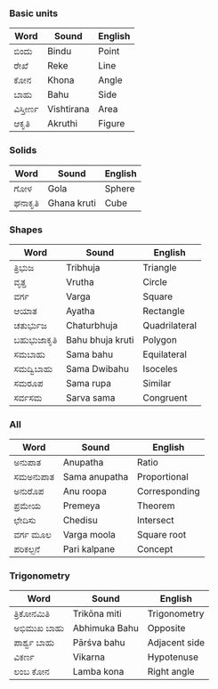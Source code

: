 ### Basic units
| Word| Sound| English|
|-|-|-|
|ಬಿಂದು|Bindu|Point|
|ರೇಖೆ|Reke| Line|
|ಕೋನ|Khona| Angle|
|ಬಾಹು| Bahu| Side|
|ವಿಸ್ತೀರ್ಣ|Vishtirana| Area|
|ಆಕೃತಿ|Akruthi| Figure|

### Solids
| Word| Sound| English|
|-|-|-|
|ಗೋಳ| Gola| Sphere|
|ಘನಾಕೃತಿ|Ghana kruti|Cube|

### Shapes
| Word| Sound| English|
|-|-|-|
|ತ್ರಿಭುಜ| Tribhuja | Triangle|
|ವೃತ್ತ|Vrutha | Circle|
|ವರ್ಗ| Varga| Square|
|ಆಯಾತ| Ayatha | Rectangle|
|ಚತುರ್ಭುಜ| Chaturbhuja | Quadrilateral|
|ಬಹುಭುಜಾಕೃತಿ | Bahu bhuja kruti | Polygon|
|ಸಮಬಾಹು| Sama bahu| Equilateral|
|ಸಮದ್ವಿಬಾಹು| Sama Dwibahu| Isoceles|
|ಸಮರೂಪ| Sama rupa | Similar|
|ಸರ್ವಸಮ| Sarva sama | Congruent|

### All
| Word| Sound| English|
|-|-|-|
|ಅನುಪಾತ|Anupatha | Ratio|
|ಸಮಅನುಪಾತ|Sama anupatha | Proportional|
|ಅನುರೊಪ| Anu roopa | Corresponding|
|ಪ್ರಮೇಯ|Premeya | Theorem|
|ಛೇದಿಸು|Chedisu| Intersect|
|ವರ್ಗ ಮೂಲ|Varga moola| Square root|
|ಪರಿಕಲ್ಪನೆ| Pari kalpane | Concept|
### Trigonometry
|Word|Sound|English|
|-|-|-|
|ತ್ರಿಕೋನಮಿತಿ| Trikōna miti| Trigonometry|
|ಅಭಿಮುಖ ಬಾಹು| Abhimuka Bahu| Opposite|
|ಪಾರ್ಶ್ವ ಬಾಹು| Pārśva bahu| Adjacent side|
|ವಿಕರ್ಣ|Vikarna|Hypotenuse| 
|ಲಂಬ ಕೋನ|Lamba kona| Right angle|
